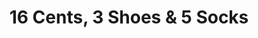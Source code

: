 ---
title: "16 Cents, 3 Shoes & 5 Socks"
url: /spokane-valley/16-cents-3-shoes-und-5-socks/
shop: Möbel
---